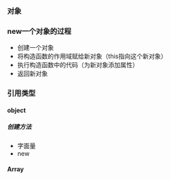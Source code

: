 ### 对象

### new一个对象的过程
+ 创建一个对象
+ 将构造函数的作用域赋给新对象（this指向这个新对象）
+ 执行构造函数中的代码（为新对象添加属性）
+ 返回新对象

### 引用类型
#### object
##### 创建方法
+ 字面量
+ new

#### Array
